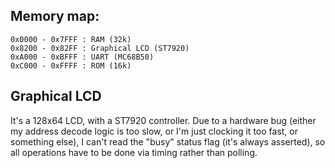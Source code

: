 ## Memory map:
```
0x0000 - 0x7FFF : RAM (32k)
0x8200 - 0x82FF : Graphical LCD (ST7920)
0xA000 - 0xBFFF : UART (MC68B50)
0xC000 - 0xFFFF : ROM (16k)
```

## Graphical LCD

It's a 128x64 LCD, with a ST7920 controller. Due to a hardware bug (either my address decode logic is too slow, or I'm just clocking it too fast, or something else), I can't read the "busy" status flag (it's always asserted), so all operations have to be done via timing rather than polling.
